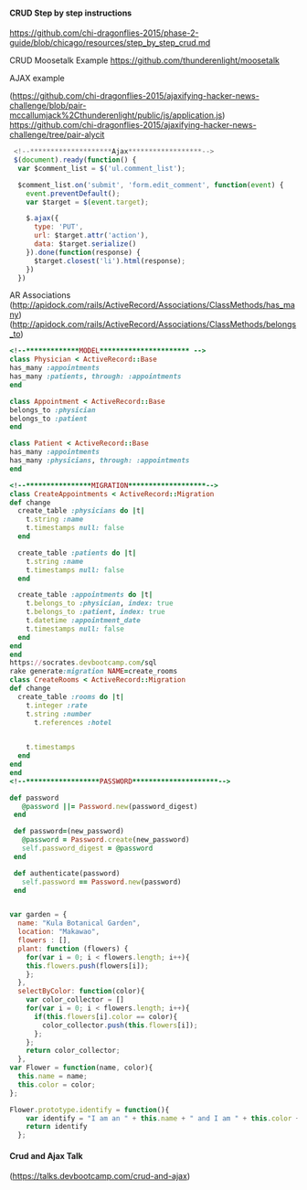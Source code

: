 ####  CRUD Step by step instructions
https://github.com/chi-dragonflies-2015/phase-2-guide/blob/chicago/resources/step_by_step_crud.md

CRUD Moosetalk Example
https://github.com/thunderenlight/moosetalk

AJAX example

(https://github.com/chi-dragonflies-2015/ajaxifying-hacker-news-challenge/blob/pair-mccallumjack%2Cthunderenlight/public/js/application.js)
https://github.com/chi-dragonflies-2015/ajaxifying-hacker-news-challenge/tree/pair-alycit
```javascript
 <!--********************Ajax******************-->
 $(document).ready(function() {
  var $comment_list = $('ul.comment_list');

  $comment_list.on('submit', 'form.edit_comment', function(event) {
    event.preventDefault();
    var $target = $(event.target);

    $.ajax({
      type: 'PUT',
      url: $target.attr('action'),
      data: $target.serialize()
    }).done(function(response) {
      $target.closest('li').html(response);
    })
  })
```

AR Associations 
(http://apidock.com/rails/ActiveRecord/Associations/ClassMethods/has_many)
(http://apidock.com/rails/ActiveRecord/Associations/ClassMethods/belongs_to)
  ```ruby
 <!--*************MODEL********************** -->
  class Physician < ActiveRecord::Base
  has_many :appointments
  has_many :patients, through: :appointments
end

class Appointment < ActiveRecord::Base
  belongs_to :physician
  belongs_to :patient
end

class Patient < ActiveRecord::Base
  has_many :appointments
  has_many :physicians, through: :appointments
end

<!--****************MIGRATION*******************-->
class CreateAppointments < ActiveRecord::Migration
  def change
    create_table :physicians do |t|
      t.string :name
      t.timestamps null: false
    end

    create_table :patients do |t|
      t.string :name
      t.timestamps null: false
    end

    create_table :appointments do |t|
      t.belongs_to :physician, index: true
      t.belongs_to :patient, index: true
      t.datetime :appointment_date
      t.timestamps null: false
    end
  end
end
https://socrates.devbootcamp.com/sql
rake generate:migration NAME=create_rooms
class CreateRooms < ActiveRecord::Migration
  def change
  	create_table :rooms do |t|
      t.integer :rate
      t.string :number
 	    t.references :hotel
      

      t.timestamps
    end
  end
end
<!--******************PASSWORD*********************-->

 def password
     @password ||= Password.new(password_digest)
   end

   def password=(new_password)
     @password = Password.create(new_password)
     self.password_digest = @password
   end

   def authenticate(password)
     self.password == Password.new(password)
   end

```
```javascript

var garden = {
  name: "Kula Botanical Garden",
  location: "Makawao",
  flowers : [],
  plant: function (flowers) {
    for(var i = 0; i < flowers.length; i++){  
    this.flowers.push(flowers[i]);
    };
  },
  selectByColor: function(color){
    var color_collector = []
    for(var i = 0; i < flowers.length; i++){
      if(this.flowers[i].color == color){
        color_collector.push(this.flowers[i]);
      };
    };
    return color_collector;
  },
var Flower = function(name, color){
  this.name = name;
  this.color = color;
};

Flower.prototype.identify = function(){
    var identify = "I am an " + this.name + " and I am " + this.color + "."
    return identify
  };
```

#### Crud and Ajax Talk 
(https://talks.devbootcamp.com/crud-and-ajax)
